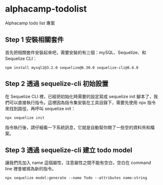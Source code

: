 # alphacamp-todolist
Alphacamp todo list 專案


## Step 1 安裝相關套件

首先把相關套件安裝起來吧，需要安裝的有三個：mySQL、Sequelize、和 Sequelize CLI：

```
npm install mysql2@3.2.0 sequelize@6.30.0 sequelize-cli@6.6.0
```

## Step 2 透過 sequelize-cli 初始設置

在 Sequelize CLI 裡，已經把初始化時需要的設定寫成 sequelize init 腳本了，我們可以直接執行指令。這裡因為指令集安裝在工具目錄下，需要先使用 npx 指令來找到路徑，再呼叫 sequelize init：

```
npx sequelize init
```

指令執行後，請仔細看一下系統訊息，它就是自動幫你開了一些空的資料夾和檔案。

## Step 3 透過 sequelize-cli 建立 todo model

讓我們先加入 name 這個屬性，注意屬性之間不能有空白，空白在 command line 裡會被視為新的指令。

```
npx sequelize model:generate --name Todo --attributes name:string
```